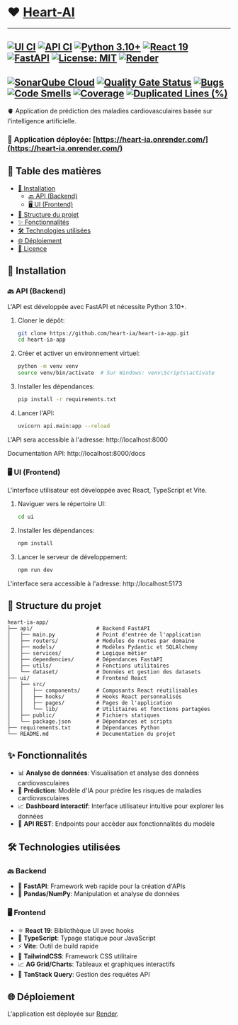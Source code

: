 # ❤️  [Heart-AI](https://heart-ia.onrender.com/)

---
[![UI CI](https://github.com/heart-ia/heart-ia-app/actions/workflows/ui-ci.yml/badge.svg)](https://github.com/heart-ia/heart-ia-app/actions/workflows/ui-ci.yml)
[![API CI](https://github.com/heart-ia/heart-ia-app/actions/workflows/api-ci.yml/badge.svg)](https://github.com/heart-ia/heart-ia-app/actions/workflows/api-ci.yml)
[![Python 3.10+](https://img.shields.io/badge/python-3.10+-blue.svg)](https://www.python.org/downloads/)
[![React 19](https://img.shields.io/badge/react-19-61DAFB.svg?logo=react&logoColor=white)](https://react.dev/)
[![FastAPI](https://img.shields.io/badge/FastAPI-0.104.1-009688.svg?logo=fastapi&logoColor=white)](https://fastapi.tiangolo.com/)
[![License: MIT](https://img.shields.io/badge/License-MIT-yellow.svg)](https://opensource.org/licenses/MIT)
[![Render](https://img.shields.io/badge/deploy-Render-46E3B7.svg?logo=render&logoColor=white)](https://render.com)
---
[![SonarQube Cloud](https://sonarcloud.io/images/project_badges/sonarcloud-light.svg)](https://sonarcloud.io/summary/new_code?id=heart-ia_heart-ia-app)
[![Quality Gate Status](https://sonarcloud.io/api/project_badges/measure?project=heart-ia_heart-ia-app&metric=alert_status&token=33ab1a672233508458e0c82f82547c8baac9a6ca)](https://sonarcloud.io/summary/new_code?id=heart-ia_heart-ia-app)
[![Bugs](https://sonarcloud.io/api/project_badges/measure?project=heart-ia_heart-ia-app&metric=bugs&token=33ab1a672233508458e0c82f82547c8baac9a6ca)](https://sonarcloud.io/summary/new_code?id=heart-ia_heart-ia-app)
[![Code Smells](https://sonarcloud.io/api/project_badges/measure?project=heart-ia_heart-ia-app&metric=code_smells&token=33ab1a672233508458e0c82f82547c8baac9a6ca)](https://sonarcloud.io/summary/new_code?id=heart-ia_heart-ia-app)
[![Coverage](https://sonarcloud.io/api/project_badges/measure?project=heart-ia_heart-ia-app&metric=coverage&token=33ab1a672233508458e0c82f82547c8baac9a6ca)](https://sonarcloud.io/summary/new_code?id=heart-ia_heart-ia-app)
[![Duplicated Lines (%)](https://sonarcloud.io/api/project_badges/measure?project=heart-ia_heart-ia-app&metric=duplicated_lines_density&token=33ab1a672233508458e0c82f82547c8baac9a6ca)](https://sonarcloud.io/summary/new_code?id=heart-ia_heart-ia-app)
---
🫀 Application de prédiction des maladies cardiovasculaires basée sur l'intelligence artificielle.

### 🔗 **Application déployée**: [https://heart-ia.onrender.com/](https://heart-ia.onrender.com/)

## 📑 Table des matières

- [🚀 Installation](#installation)
  - [🔙 API (Backend)](#api-backend)
  - [🖥️ UI (Frontend)](#ui-frontend)
- [📂 Structure du projet](#structure-du-projet)
- [✨ Fonctionnalités](#fonctionnalités)
- [🛠️ Technologies utilisées](#technologies-utilisées)
- [🌐 Déploiement](#déploiement)
- [📄 Licence](#licence)

## 🚀 Installation

### 🔙 API (Backend)

L'API est développée avec FastAPI et nécessite Python 3.10+.

1. Cloner le dépôt:
   ```bash
   git clone https://github.com/heart-ia/heart-ia-app.git
   cd heart-ia-app
   ```

2. Créer et activer un environnement virtuel:
   ```bash
   python -m venv venv
   source venv/bin/activate  # Sur Windows: venv\Scripts\activate
   ```

3. Installer les dépendances:
   ```bash
   pip install -r requirements.txt
   ```

4. Lancer l'API:
   ```bash
   uvicorn api.main:app --reload
   ```

L'API sera accessible à l'adresse: http://localhost:8000

Documentation API: http://localhost:8000/docs

### 🖥️ UI (Frontend)

L'interface utilisateur est développée avec React, TypeScript et Vite.

1. Naviguer vers le répertoire UI:
   ```bash
   cd ui
   ```

2. Installer les dépendances:
   ```bash
   npm install
   ```

3. Lancer le serveur de développement:
   ```bash
   npm run dev
   ```

L'interface sera accessible à l'adresse: http://localhost:5173

## 📂 Structure du projet

```
heart-ia-app/
├── api/                    # Backend FastAPI
│   ├── main.py             # Point d'entrée de l'application
│   ├── routers/            # Modules de routes par domaine
│   ├── models/             # Modèles Pydantic et SQLAlchemy
│   ├── services/           # Logique métier
│   ├── dependencies/       # Dépendances FastAPI
│   ├── utils/              # Fonctions utilitaires
│   └── dataset/            # Données et gestion des datasets
├── ui/                     # Frontend React
│   ├── src/
│   │   ├── components/     # Composants React réutilisables
│   │   ├── hooks/          # Hooks React personnalisés
│   │   ├── pages/          # Pages de l'application
│   │   └── lib/            # Utilitaires et fonctions partagées
│   ├── public/             # Fichiers statiques
│   └── package.json        # Dépendances et scripts
├── requirements.txt        # Dépendances Python
└── README.md               # Documentation du projet
```

## ✨ Fonctionnalités

- 📊 **Analyse de données**: Visualisation et analyse des données cardiovasculaires
- 🔮 **Prédiction**: Modèle d'IA pour prédire les risques de maladies cardiovasculaires
- 📈 **Dashboard interactif**: Interface utilisateur intuitive pour explorer les données
- 🔌 **API REST**: Endpoints pour accéder aux fonctionnalités du modèle

## 🛠️ Technologies utilisées

### 🔙 Backend
- 🚀 **FastAPI**: Framework web rapide pour la création d'APIs
- 🐼 **Pandas/NumPy**: Manipulation et analyse de données

### 🖥️ Frontend
- ⚛️ **React 19**: Bibliothèque UI avec hooks
- 📘 **TypeScript**: Typage statique pour JavaScript
- ⚡ **Vite**: Outil de build rapide
- 🎨 **TailwindCSS**: Framework CSS utilitaire
- 📈 **AG Grid/Charts**: Tableaux et graphiques interactifs
- 🔄 **TanStack Query**: Gestion des requêtes API

## 🌐 Déploiement

L'application est déployée sur [Render](https://render.com).